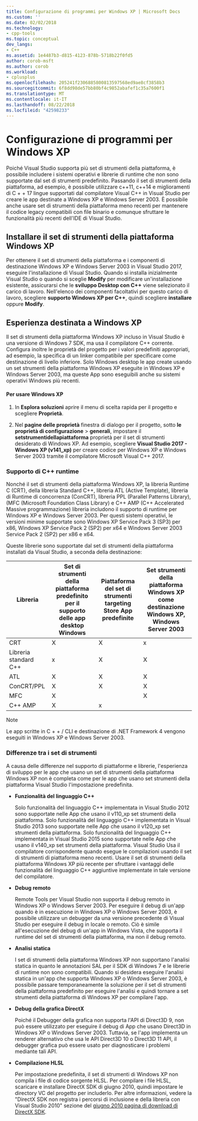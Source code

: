 ```yaml
---
title: Configurazione di programmi per Windows XP | Microsoft Docs
ms.custom: ''
ms.date: 02/02/2018
ms.technology:
- cpp-tools
ms.topic: conceptual
dev_langs:
- C++
ms.assetid: 1e4487b3-d815-4123-878b-5718b22f0fd5
author: corob-msft
ms.author: corob
ms.workload:
- cplusplus
ms.openlocfilehash: 205241f2306885800813597568ed9ae8cf3858b3
ms.sourcegitcommit: 6f8dd98de57bb80bf4c9852abafef1c35a7600f1
ms.translationtype: MT
ms.contentlocale: it-IT
ms.lasthandoff: 08/22/2018
ms.locfileid: "42598233"
---
```

# <a name="configuring-programs-for-windows-xp"></a>Configurazione di programmi per Windows XP

Poiché Visual Studio supporta più set di strumenti della piattaforma, è possibile includere i sistemi operativi e librerie di runtime che non sono supportate dal set di strumenti predefinito. Passando il set di strumenti della piattaforma, ad esempio, è possibile utilizzare c++11, c++14 e miglioramenti di C + + 17 lingue supportati dal compilatore Visual C++ in Visual Studio per creare le app destinate a Windows XP e Windows Server 2003. È possibile anche usare set di strumenti della piattaforma meno recenti per mantenere il codice legacy compatibili con file binario e comunque sfruttare le funzionalità più recenti dell'IDE di Visual Studio.

## <a name="install-the-windows-xp-platform-toolset"></a>Installare il set di strumenti della piattaforma Windows XP
Per ottenere il set di strumenti della piattaforma e i componenti di destinazione Windows XP e Windows Server 2003 in Visual Studio 2017, eseguire l'installazione di Visual Studio. Quando si installa inizialmente Visual Studio o quando si sceglie **Modify** per modificare un'installazione esistente, assicurarsi che le **sviluppo Desktop con C++** viene selezionato il carico di lavoro. Nell'elenco dei componenti facoltativi per questo carico di lavoro, scegliere **supporto Windows XP per C++**, quindi scegliere **installare** oppure **Modify**.

## <a name="windows-xp-targeting-experience"></a>Esperienza destinata a Windows XP

Il set di strumenti della piattaforma Windows XP incluso in Visual Studio è una versione di Windows 7 SDK, ma usa il compilatore C++ corrente. Configura inoltre le proprietà del progetto per i valori predefiniti appropriati, ad esempio, la specifica di un linker compatibile per specificare come destinazione di livello inferiore. Solo Windows desktop le app create usando un set strumenti della piattaforma Windows XP eseguite in Windows XP e Windows Server 2003, ma queste App sono eseguibili anche su sistemi operativi Windows più recenti.

#### <a name="to-target-windows-xp"></a>Per usare Windows XP

1. In **Esplora soluzioni** aprire il menu di scelta rapida per il progetto e scegliere **Proprietà**.

1. Nel **pagine delle proprietà** finestra di dialogo per il progetto, sotto **le proprietà di configurazione** > **generali**, impostare il **setstrumentidellapiattaforma** proprietà per il set di strumenti desiderato di Windows XP. Ad esempio, scegliere **Visual Studio 2017 - Windows XP (v141_xp)** per creare codice per Windows XP e Windows Server 2003 tramite il compilatore Microsoft Visual C++ 2017.

### <a name="c-runtime-support"></a>Supporto di C++ runtime

Nonché il set di strumenti della piattaforma Windows XP, la libreria Runtime C (CRT), della libreria Standard C++, libreria ATL (Active Template), libreria di Runtime di concorrenza (ConCRT), libreria PPL (Parallel Patterns Library), (MFC (Microsoft Foundation Class Library) e C++ AMP (C++ Accelerated Massive programmazione) libreria includono il supporto di runtime per Windows XP e Windows Server 2003. Per questi sistemi operativi, le versioni minime supportate sono Windows XP Service Pack 3 (SP3) per x86, Windows XP Service Pack 2 (SP2) per x64 e Windows Server 2003 Service Pack 2 (SP2) per x86 e x64.

Queste librerie sono supportate dal set di strumenti della piattaforma installati da Visual Studio, a seconda della destinazione:

|Libreria|Set di strumenti della piattaforma predefinito per il supporto delle app desktop Windows|Piattaforma del set di strumenti targeting Store App predefinite|Set strumenti della piattaforma Windows XP come destinazione Windows XP, Windows Server 2003|
|---|---|---|---|
|CRT|X|X|x|
|Libreria standard C++|x|X|X|
|ATL|X|X|X|
|ConCRT/PPL|X|X|X|
|MFC|X||X|
|C++ AMP|X|x||

> [!NOTE]
> Le app scritte in C + + / CLI e destinazione di .NET Framework 4 vengono eseguiti in Windows XP e Windows Server 2003.

### <a name="differences-between-the-toolsets"></a>Differenze tra i set di strumenti

A causa delle differenze nel supporto di piattaforme e librerie, l'esperienza di sviluppo per le app che usano un set di strumenti della piattaforma Windows XP non è completa come per le app che usano set strumenti della piattaforma Visual Studio l'impostazione predefinita.

- **Funzionalità del linguaggio C++**

   Solo funzionalità del linguaggio C++ implementata in Visual Studio 2012 sono supportate nelle App che usano il v110\_xp set strumenti della piattaforma. Solo funzionalità del linguaggio C++ implementata in Visual Studio 2013 sono supportate nelle App che usano il v120\_xp set strumenti della piattaforma. Solo funzionalità del linguaggio C++ implementata in Visual Studio 2015 sono supportate nelle App che usano il v140\_xp set strumenti della piattaforma. Visual Studio Usa il compilatore corrispondente quando esegue le compilazioni usando il set di strumenti di piattaforma meno recenti. Usare il set di strumenti della piattaforma Windows XP più recente per sfruttare i vantaggi delle funzionalità del linguaggio C++ aggiuntive implementate in tale versione del compilatore.

- **Debug remoto**

   Remote Tools per Visual Studio non supporta il debug remoto in Windows XP o Windows Server 2003. Per eseguire il debug di un'app quando è in esecuzione in Windows XP o Windows Server 2003, è possibile utilizzare un debugger da una versione precedente di Visual Studio per eseguire il debug in locale o remoto. Ciò è simile all'esecuzione del debug di un'app in Windows Vista, che supporta il runtime del set di strumenti della piattaforma, ma non il debug remoto.

- **Analisi statica**

   I set di strumenti della piattaforma Windows XP non supportano l'analisi statica in quanto le annotazioni SAL per il SDK di Windows 7 e le librerie di runtime non sono compatibili. Quando si desidera eseguire l'analisi statica in un'app che supporta Windows XP o Windows Server 2003, è possibile passare temporaneamente la soluzione per il set di strumenti della piattaforma predefinito per eseguire l'analisi e quindi tornare a set strumenti della piattaforma di Windows XP per compilare l'app.

- **Debug della grafica DirectX**

     Poiché il Debugger della grafica non supporta l'API di Direct3D 9, non può essere utilizzato per eseguire il debug di App che usano Direct3D in Windows XP o Windows Server 2003. Tuttavia, se l'app implementa un renderer alternativo che usa le API Direct3D 10 o Direct3D 11 API, il debugger grafica può essere usato per diagnosticare i problemi mediante tali API.

- **Compilazione HLSL**

   Per impostazione predefinita, il set di strumenti di Windows XP non compila i file di codice sorgente HLSL. Per compilare i file HLSL, scaricare e installare DirectX SDK di giugno 2010, quindi impostare le directory VC del progetto per includerlo. Per altre informazioni, vedere la "DirectX SDK non registra i percorsi di inclusione e della libreria con Visual Studio 2010" sezione del [giugno 2010 pagina di download di DirectX SDK](http://www.microsoft.com/download/details.aspx?displaylang=en&id=6812).
